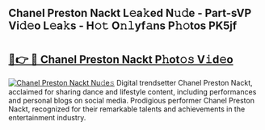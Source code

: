 ## Chanel Preston Nackt L𝚎a𝚔ed N𝚞𝚍e - Part-sVP Vi𝚍𝚎o L𝚎a𝚔s - H𝚘𝚝 O𝚗𝚕yf𝚊ns P𝚑𝚘tos PK5jf

# <h2><a href="http://kfav23.oniu.top/?m=Chanel+Preston+Nackt">🔗👉 🔴 Chanel Preston Nackt P𝚑ot𝚘𝚜 V𝚒d𝚎o</a></h2>

[![Chanel Preston Nackt Nu𝚍e𝚜](https://i.imgur.com/0qMVB7G.gif)](http://kfav23.oniu.top/?m=Chanel+Preston+Nackt)
Digital trendsetter Chanel Preston Nackt, acclaimed for sharing dance and lifestyle content, including performances and personal blogs on social media. Prodigious performer Chanel Preston Nackt, recognized for their remarkable talents and achievements in the entertainment industry.  
